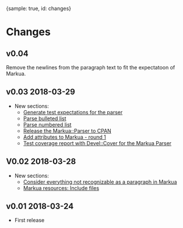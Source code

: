 {sample: true, id: changes}
# Changes

## v0.04

Remove the newlines from the paragraph text to fit the expectatoon of Markua.

## v0.03 2018-03-29

* New sections:
    * [Generate test expectations for the parser](#generate-test-expectations-for-markua-parser)
    * [Parse bulleted list](#parse-bulleted-list-in-markua)
    * [Parse numbered list](#parse-numbered-list-in-markua)
    * [Release the Markua::Parser to CPAN](#release-markua-parser-to-cpan)
    * [Add attributes to Markua - round 1](#add-attributes-to-markua-round-1)
    * [Test coverage report with Devel::Cover for the Markua Parser](#devel-cover-for-markua-parser)

## V0.02 2018-03-28

* New sections:
    * [Consider everything not recognizable as a paragraph in Markua](#consider-everything-to-be-a-paragraph-in-markua)
    * [Markua resources: Include files](#markua-resources-include-files)

## v0.01 2018-03-24

* First release

